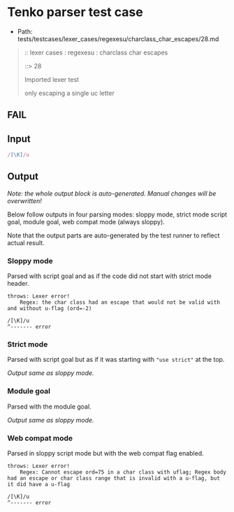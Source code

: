 # Tenko parser test case

- Path: tests/testcases/lexer_cases/regexesu/charclass_char_escapes/28.md

> :: lexer cases : regexesu : charclass char escapes
>
> ::> 28
>
> Imported lexer test
>
> only escaping a single uc letter

## FAIL

## Input

`````js
/[\K]/u
`````

## Output

_Note: the whole output block is auto-generated. Manual changes will be overwritten!_

Below follow outputs in four parsing modes: sloppy mode, strict mode script goal, module goal, web compat mode (always sloppy).

Note that the output parts are auto-generated by the test runner to reflect actual result.

### Sloppy mode

Parsed with script goal and as if the code did not start with strict mode header.

`````
throws: Lexer error!
    Regex: the char class had an escape that would not be valid with and without u-flag (ord=-2)

/[\K]/u
^------- error
`````

### Strict mode

Parsed with script goal but as if it was starting with `"use strict"` at the top.

_Output same as sloppy mode._

### Module goal

Parsed with the module goal.

_Output same as sloppy mode._

### Web compat mode

Parsed in sloppy script mode but with the web compat flag enabled.

`````
throws: Lexer error!
    Regex: Cannot escape ord=75 in a char class with uflag; Regex body had an escape or char class range that is invalid with a u-flag, but it did have a u-flag

/[\K]/u
^------- error
`````

